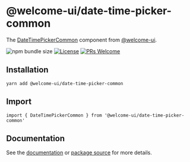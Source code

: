 # @welcome-ui/date-time-picker-common

The [DateTimePickerCommon](https://github.com/WTTJ/welcome-ui#readme) component from [@welcome-ui](https://welcome-ui.com).

![npm bundle size](https://img.shields.io/bundlephobia/minzip/@welcome-ui/date-time-picker-common) [![License](https://img.shields.io/npm/l/welcome-ui.svg)](https://github.com/WTTJ/welcome-ui/blob/master/LICENSE) [![PRs Welcome](https://img.shields.io/badge/PRs-welcome-mediumspringgreen.svg)](ttps://github.com/WTTJ/welcome-ui/blob/master/CONTRIBUTING.md)

## Installation

    yarn add @welcome-ui/date-time-picker-common

## Import

    import { DateTimePickerCommon } from '@welcome-ui/date-time-picker-common'

## Documentation

See the [documentation](https://github.com/WTTJ/welcome-ui#readme) or [package source](https://github.com/WTTJ/welcome-ui/tree/master/packages/DateTimePickerCommon) for more details.
